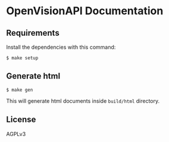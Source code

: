 # OpenVisionAPI Documentation

## Requirements
Install the dependencies with this command:
```
$ make setup
```

## Generate html
```
$ make gen
```
This will generate html documents inside `build/html` directory.

## License
AGPLv3
